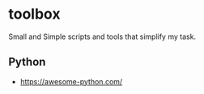 # toolbox
Small and Simple scripts and tools that simplify my task.

## Python

* https://awesome-python.com/
